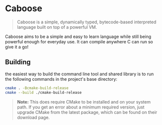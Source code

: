 # Caboose

> Caboose is a simple, dynamically typed, bytecode-based interpreted language built on top of a powerful VM.

Caboose aims to be a simple and easy to learn language while still being powerful enough for everyday use. It can compile anywhere C can run so give it a go!

## Building

the easiest way to build the command line tool and shared library is to run the following commands in the project's base directory:

```bash
cmake . -Bcmake-build-release
cmake --build ./cmake-build-release
```

> **Note:** This does require CMake to be installed and on your system path. If you get an error about a minimum required version, just upgrade CMake from the latest package, which can be found on their download page.
